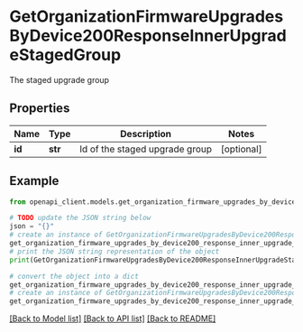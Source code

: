 # GetOrganizationFirmwareUpgradesByDevice200ResponseInnerUpgradeStagedGroup

The staged upgrade group

## Properties

Name | Type | Description | Notes
------------ | ------------- | ------------- | -------------
**id** | **str** | Id of the staged upgrade group | [optional] 

## Example

```python
from openapi_client.models.get_organization_firmware_upgrades_by_device200_response_inner_upgrade_staged_group import GetOrganizationFirmwareUpgradesByDevice200ResponseInnerUpgradeStagedGroup

# TODO update the JSON string below
json = "{}"
# create an instance of GetOrganizationFirmwareUpgradesByDevice200ResponseInnerUpgradeStagedGroup from a JSON string
get_organization_firmware_upgrades_by_device200_response_inner_upgrade_staged_group_instance = GetOrganizationFirmwareUpgradesByDevice200ResponseInnerUpgradeStagedGroup.from_json(json)
# print the JSON string representation of the object
print(GetOrganizationFirmwareUpgradesByDevice200ResponseInnerUpgradeStagedGroup.to_json())

# convert the object into a dict
get_organization_firmware_upgrades_by_device200_response_inner_upgrade_staged_group_dict = get_organization_firmware_upgrades_by_device200_response_inner_upgrade_staged_group_instance.to_dict()
# create an instance of GetOrganizationFirmwareUpgradesByDevice200ResponseInnerUpgradeStagedGroup from a dict
get_organization_firmware_upgrades_by_device200_response_inner_upgrade_staged_group_from_dict = GetOrganizationFirmwareUpgradesByDevice200ResponseInnerUpgradeStagedGroup.from_dict(get_organization_firmware_upgrades_by_device200_response_inner_upgrade_staged_group_dict)
```
[[Back to Model list]](../README.md#documentation-for-models) [[Back to API list]](../README.md#documentation-for-api-endpoints) [[Back to README]](../README.md)


